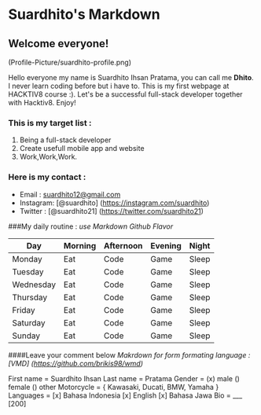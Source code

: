 # Suardhito's Markdown
## Welcome everyone!
(Profile-Picture/suardhito-profile.png)

Hello everyone my name is Suardhito Ihsan Pratama, you can call me **Dhito**. I never learn coding before but i have to. This is my first webpage at HACKTIV8 course :). Let's be a successful full-stack developer together with Hacktiv8. Enjoy!
### This is my target list :
  1. Being a full-stack developer
  2. Create usefull mobile app and website
  3. Work,Work,Work.
  
### Here is my contact :
  * Email : suardhito12@gmail.com
  * Instagram: [@suardhito] (https://instagram.com/suardhito)
  * Twitter : [@suardhito21] (https://twitter.com/suardhito21)

###My daily routine :
_use Markdown Github Flavor_

Day | Morning | Afternoon | Evening | Night
--- | ------- | --------- | ------- | -----
Monday | Eat | Code | Game | Sleep | Repeat
Tuesday | Eat | Code | Game | Sleep | Repeat
Wednesday | Eat | Code | Game | Sleep | Repeat
Thursday | Eat | Code | Game | Sleep | Repeat
Friday | Eat | Code | Game | Sleep | Repeat
Saturday | Eat | Code | Game | Sleep | Repeat
Sunday | Eat | Code | Game | Sleep | Repeat

####Leave your comment below</h4>
_Makrdown for form formating language : [VMD] (https://github.com/brikis98/wmd)_

First name = Suardhito Ihsan
Last name = Pratama
Gender = (x) male () female () other
Motorcycle = { Kawasaki, Ducati, BMW, Yamaha }
Languages = [x] Bahasa Indonesia [x] English [x] Bahasa Jawa
Bio = ___ [200]
